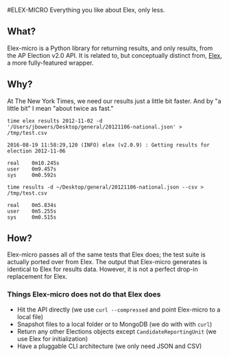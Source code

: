 #ELEX-MICRO
Everything you like about Elex, only less.

## What?
Elex-micro is a Python library for returning results, and only results, from the AP Election v2.0 API. It is related to, but conceptually distinct from, [Elex](https://github.com/newsdev/elex), a more fully-featured wrapper.

## Why?
At The New York Times, we need our results just a little bit faster. And by "a little bit" I mean "about twice as fast."

```
time elex results 2012-11-02 -d '/Users/jbowers/Desktop/general/20121106-national.json' > /tmp/test.csv

2016-08-19 11:58:29,120 (INFO) elex (v2.0.9) : Getting results for election 2012-11-06

real    0m10.245s
user    0m9.457s
sys     0m0.592s
```

```
time results -d ~/Desktop/general/20121106-national.json --csv > /tmp/test.csv

real    0m5.834s
user    0m5.255s
sys     0m0.515s
```

## How?
Elex-micro passes all of the same tests that Elex does; the test suite is actually ported over from Elex. The output that Elex-micro generates is identical to Elex for results data. However, it is not a perfect drop-in replacement for Elex. 

### Things Elex-micro does not do that Elex does
* Hit the API directly (we use `curl --compressed` and point Elex-micro to a local file)
* Snapshot files to a local folder or to MongoDB (we do with with `curl`)
* Return any other Elections objects except `CandidateReportingUnit` (we use Elex for initialization)
* Have a pluggable CLI architecture (we only need JSON and CSV)